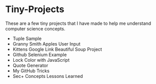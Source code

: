 # Tiny-Projects
These are a few tiny projects that I have made to help me understand computer science concepts.
- Tuple Sample
- Granny Smith Apples User Input
- Kittens Google Link Beautiful Soup Project
- Github Selenium Example
- Lock Color with JavaScript
- Quote Generator
- My GitHub Tricks
- Sec+ Concepts Lessons Learned
